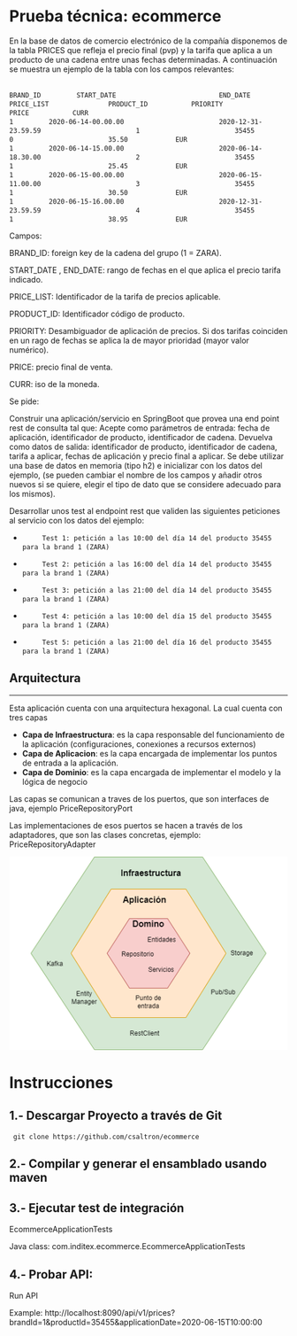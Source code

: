 # Prueba técnica: ecommerce

En la base de datos de comercio electrónico de la compañía disponemos de la tabla PRICES que refleja el precio final (pvp) y la tarifa que aplica a un producto de una cadena entre unas fechas determinadas. A continuación se muestra un ejemplo de la tabla con los campos relevantes:

```PRICES

BRAND_ID         START_DATE                          END_DATE                                   PRICE_LIST               PRODUCT_ID           PRIORITY                 PRICE           CURR
1         2020-06-14-00.00.00                        2020-12-31-23.59.59                        1                        35455                0                        35.50            EUR
1         2020-06-14-15.00.00                        2020-06-14-18.30.00                        2                        35455                1                        25.45            EUR
1         2020-06-15-00.00.00                        2020-06-15-11.00.00                        3                        35455                1                        30.50            EUR
1         2020-06-15-16.00.00                        2020-12-31-23.59.59                        4                        35455                1                        38.95            EUR
```
 

Campos: 

BRAND_ID: foreign key de la cadena del grupo (1 = ZARA).

START_DATE , END_DATE: rango de fechas en el que aplica el precio tarifa indicado.

PRICE_LIST: Identificador de la tarifa de precios aplicable.

PRODUCT_ID: Identificador código de producto.

PRIORITY: Desambiguador de aplicación de precios. Si dos tarifas coinciden en un rago de fechas se aplica la de mayor prioridad (mayor valor numérico).

PRICE: precio final de venta.

CURR: iso de la moneda.

Se pide:

Construir una aplicación/servicio en SpringBoot que provea una end point rest de consulta  tal que:
Acepte como parámetros de entrada: fecha de aplicación, identificador de producto, identificador de cadena.
Devuelva como datos de salida: identificador de producto, identificador de cadena, tarifa a aplicar, fechas de aplicación y precio final a aplicar.
Se debe utilizar una base de datos en memoria (tipo h2) e inicializar con los datos del ejemplo, (se pueden cambiar el nombre de los campos y añadir otros nuevos si se quiere, elegir el tipo de dato que se considere adecuado para los mismos).

Desarrollar unos test al endpoint rest que  validen las siguientes peticiones al servicio con los datos del ejemplo:
-          Test 1: petición a las 10:00 del día 14 del producto 35455   para la brand 1 (ZARA)
-          Test 2: petición a las 16:00 del día 14 del producto 35455   para la brand 1 (ZARA)
-          Test 3: petición a las 21:00 del día 14 del producto 35455   para la brand 1 (ZARA)
-          Test 4: petición a las 10:00 del día 15 del producto 35455   para la brand 1 (ZARA)
-          Test 5: petición a las 21:00 del día 16 del producto 35455   para la brand 1 (ZARA)

## Arquitectura

---
Esta aplicación cuenta con una arquitectura hexagonal. La cual cuenta con tres capas
- **Capa de Infraestructura**: es la capa responsable del funcionamiento de la aplicación (configuraciones, conexiones a recursos externos)
- **Capa de Aplicacion**: es la capa encargada de implementar los puntos de entrada a la aplicación.
- **Capa de Dominio**: es la capa encargada de implementar el modelo y la lógica de negocio


Las capas se comunican a traves de los puertos, que son interfaces de java, ejemplo PriceRepositoryPort

Las implementaciones de esos puertos se hacen a través de los adaptadores, que son las clases concretas, ejemplo: PriceRepositoryAdapter

![Diagrama.png](doc%2FDiagrama.png)


# Instrucciones

## 1.- Descargar Proyecto a través de Git

	 git clone https://github.com/csaltron/ecommerce
	 
## 2.- Compilar y generar el ensamblado usando maven
	

	   
## 3.- Ejecutar test de integración
EcommerceApplicationTests

Java class: com.inditex.ecommerce.EcommerceApplicationTests


## 4.- Probar API:
Run API

Example: http://localhost:8090/api/v1/prices?brandId=1&productId=35455&applicationDate=2020-06-15T10:00:00

	